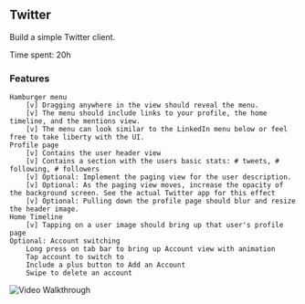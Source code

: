 ## Twitter 

Build a simple Twitter client.

Time spent: 20h

### Features


    Hamburger menu
        [v] Dragging anywhere in the view should reveal the menu.
        [v] The menu should include links to your profile, the home timeline, and the mentions view.
        [v] The menu can look similar to the LinkedIn menu below or feel free to take liberty with the UI.
    Profile page
        [v] Contains the user header view
        [v] Contains a section with the users basic stats: # tweets, # following, # followers
        [v] Optional: Implement the paging view for the user description.
        [v] Optional: As the paging view moves, increase the opacity of the background screen. See the actual Twitter app for this effect
        [v] Optional: Pulling down the profile page should blur and resize the header image.
    Home Timeline
        [v] Tapping on a user image should bring up that user's profile page
    Optional: Account switching
        Long press on tab bar to bring up Account view with animation
        Tap account to switch to
        Include a plus button to Add an Account
        Swipe to delete an account
        
        
![Video Walkthrough](record1.gif)

